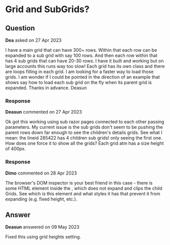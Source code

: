 # Grid and SubGrids?

## Question

**Dea** asked on 27 Apr 2023

I have a main grid that can have 300+ rows. Within that each row can be expanded to a sub grid with say 100 rows. And then each row within that has 4 sub grids that can have 20-30 rows. I have it built and working but on large accounts this runs way too slow! Each grid has its own class and there are loops filling in each grid. I am looking for a faster way to load those grids. I am wonder if I could be pointed in the direction of an example that shows say how to load each sub grid on the fly when its parent grid is expanded. Thanks in advance. Deasun

### Response

**Deasun** commented on 27 Apr 2023

Ok got this working using sub razor pages connected to each other passing parameters. My current issue is the sub grids don't seem to be pushing the parent rows down far enough to see the children's details grids. See what I mean: the lineid 285422 has 4 children sub grids! only seeing the first one. How does one force it to show all the grids? Each grid atm has a size height of 400px.

### Response

**Dimo** commented on 28 Apr 2023

The browser's DOM inspector is your best friend in this case - there is some HTML element inside the <DetailTemplate>, which does not expand and clips the child Grids. See which is this element and what styles it has that prevent it from expanding (e.g. fixed height, etc.).

## Answer

**Deasun** answered on 09 May 2023

Fixed this using grid heights setting.
